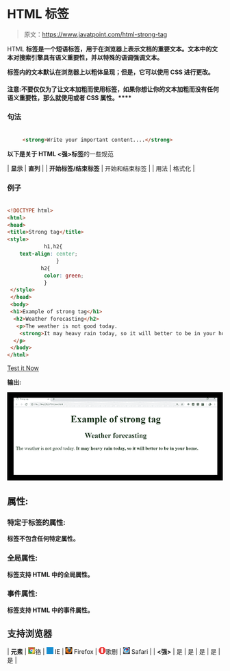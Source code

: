 # HTML **标签**

> 原文：<https://www.javatpoint.com/html-strong-tag>

HTML **标签是一个短语标签，用于在浏览器上表示文档的重要文本。**文本中的文本对搜索引擎具有语义重要性，并以特殊的语调强调文本。****

**标签内的文本默认在浏览器上以粗体呈现；但是，它可以使用 CSS 进行更改。**

#### 注意:不要仅仅为了让文本加粗而使用**标签，如果你想让你的文本加粗而没有任何语义重要性，那么就使用**或者 CSS 属性。****

### 句法

```html

     <strong>Write your important content....</strong>

```

**以下是关于 HTML <强>标签**的一些规范

| **显示** | **直列** |
| **开始标签/结束标签** | 开始和结束标签 |
| 用法 | 格式化 |

### 例子

```html

<!DOCTYPE html>
<html>
<head>
<title>Strong tag</title>
<style>
            h1,h2{
	text-align: center;
                }
           h2{
          	color: green;
            }
 </style>
 </head>
 <body>
 <h1>Example of strong tag</h1>
  <h2>Weather forecasting</h2>
   <p>The weather is not good today.
    <strong>It may heavy rain today, so it will better to be in your home.</strong>
  </p>
 </body>
</html>

```

[Test it Now](https://www.javatpoint.com/oprweb/test.jsp?filename=htmlstrongtag)

**输出:**

![HTML strong tag](img/981f6f443f3b73719dfcb5df241e3cba.png)

## 属性:

### 特定于标签的属性:

**标签不包含任何特定属性。**

### 全局属性:

**标签支持 HTML 中的全局属性。**

### 事件属性:

**标签支持 HTML 中的事件属性。**

## 支持浏览器

| **元素** | ![chrome browser](img/4fbdc93dc2016c5049ed108e7318df19.png)铬 | ![ie browser](img/83dd23df1fe8373fd5bf054b2c1dd88b.png) IE | ![firefox browser](img/4f001fff393888a8a807ed29b28145d1.png) Firefox | ![opera browser](img/6cad4a592cc69a052056a0577b4aac65.png)歌剧 | ![safari browser](img/a0f6a9711a92203c5dc5c127fe9c9fca.png) Safari |
| **<强>** | 是 | 是 | 是 | 是 | 是 |